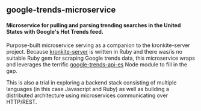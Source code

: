 ## google-trends-microservice
#### Microservice for pulling and parsing trending searches in the United States with Google's Hot Trends feed.

Purpose-built microservice serving as a companion to the kronkite-server project. Because [kronkite-server](https://github.com/seanttaylor/kronkite-server) is written in Ruby and there was/is no suitable Ruby gem for scraping Google trends data, this microservice wraps and leverages the terrific [google-trends-api-es](https://www.npmjs.com/package/google-trends-api-es) Node module to fill in the gap. 

This is also a trial in exploring a backend stack consisting of multiple languages (in this case Javascript and Ruby) as well as building a distributed architecture using microservices communicating over HTTP/REST.
